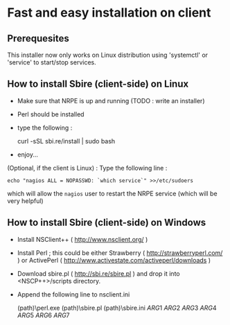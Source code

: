 Fast and easy installation on client
====================================

Prerequesites
-------------

This installer now only works on Linux distribution using 'systemctl' or 'service' to start/stop services.

How to install Sbire (client-side) on Linux
-------------------------------------------

* Make sure that NRPE is up and running (TODO : write an installer)
* Perl should be installed
* type the following :

    curl -sSL sbi.re/install | sudo bash

* enjoy...

(Optional, if the client is Linux) : Type the following line :

    echo "nagios ALL = NOPASSWD: `which service`" >>/etc/sudoers

which will allow the `nagios` user to restart the NRPE service (which will be very helpful)

How to install Sbire (client-side) on Windows
---------------------------------------------

* Install NSClient++ ( http://www.nsclient.org/ )
* Install Perl ; this could be either Strawberry ( http://strawberryperl.com/ ) or ActivePerl ( http://www.activestate.com/activeperl/downloads )
* Download sbire.pl ( http://sbi.re/sbire.pl ) and drop it into <NSCP++>/scripts directory.
* Append the following line to nsclient.ini

    (path)\perl.exe (path)\sbire.pl (path)\sbire.ini $ARG1$ $ARG2$ $ARG3$ $ARG4$ $ARG5$ $ARG6$ $ARG7$ 